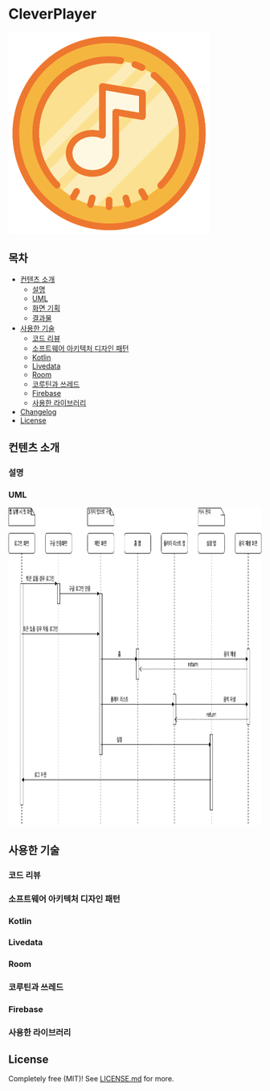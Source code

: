 # CleverPlayer
 <img src="/images/icon.png" width="400px" height="400px"></img><br/>
 
 
## 목차
- [컨텐츠 소개](#컨텐츠-소개)
    - [설명](#설명)
    - [UML](#UML)
    - [화면 기획](#화면-기획)
    - [결과물](#결과물)
- [사용한 기술](#사용한-기술)
    - [코드 리뷰](#코드-리뷰)
    - [소프트웨어 아키텍처 디자인 패턴](#소프트웨어-아키텍처-디자인-패턴)
    - [Kotlin](#Kotlin)
    - [Livedata](#Livedata)
    - [Room](#Room)
    - [코루틴과 쓰레드](#코루틴과-쓰레드)
    - [Firebase](#Firebase)
    - [사용한 라이브러리](#사용한-라이브러리)
- [Changelog](#changelog)
- [License](#license)

## 컨텐츠 소개

### 설명
### UML
 <img src="/images/diagram.png" width="960px" height="630px"></img><br/>


## 사용한 기술

### 코드 리뷰
### 소프트웨어 아키텍처 디자인 패턴
### Kotlin
### Livedata
### Room
### 코루틴과 쓰레드
### Firebase
### 사용한 라이브러리


## License

Completely free (MIT)! See [LICENSE.md](LICENSE.md) for more.
